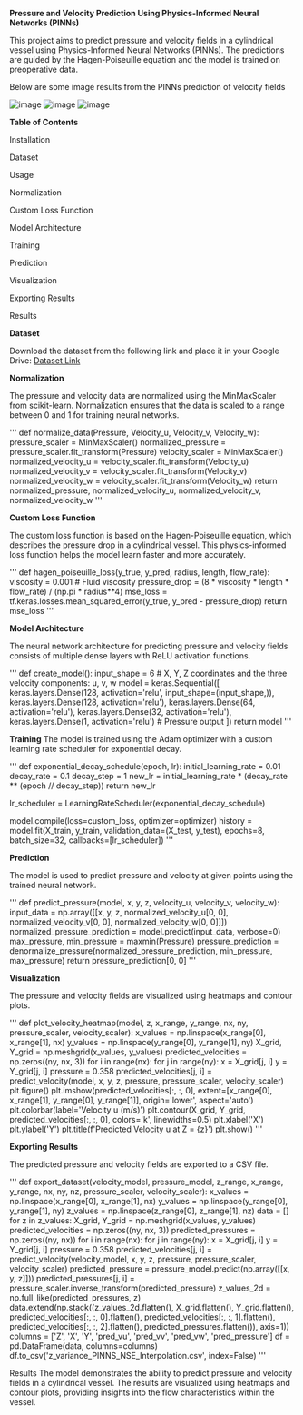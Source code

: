 
**Pressure and Velocity Prediction Using Physics-Informed Neural Networks (PINNs)**

This project aims to predict pressure and velocity fields in a cylindrical vessel using Physics-Informed Neural Networks (PINNs). The predictions are guided by the Hagen-Poiseuille equation and the model is trained on preoperative data.

Below are some image results from the PINNs prediction of velocity fields

![image](https://github.com/user-attachments/assets/d0cd9bd3-aa12-42cd-8462-0acfaec842bb)
![image](https://github.com/user-attachments/assets/9f7afba9-8c0a-4e92-8cba-b8cd958fa0a9)
![image](https://github.com/user-attachments/assets/8ec3ccb1-800b-473f-85d4-d6a9be821565)

**Table of Contents**

Installation

Dataset

Usage

Normalization

Custom Loss Function

Model Architecture

Training

Prediction

Visualization

Exporting Results

Results


**Dataset**

Download the dataset from the following link and place it in your Google Drive:
[Dataset Link]([url](https://figshare.com/articles/dataset/Figures_source_data_xlsx/13295915/1?file=25616711))

**Normalization**

The pressure and velocity data are normalized using the MinMaxScaler from scikit-learn. Normalization ensures that the data is scaled to a range between 0 and 1 for training neural networks.

'''
def normalize_data(Pressure, Velocity_u, Velocity_v, Velocity_w):
    pressure_scaler = MinMaxScaler()
    normalized_pressure = pressure_scaler.fit_transform(Pressure)
    velocity_scaler = MinMaxScaler()
    normalized_velocity_u = velocity_scaler.fit_transform(Velocity_u)
    normalized_velocity_v = velocity_scaler.fit_transform(Velocity_v)
    normalized_velocity_w = velocity_scaler.fit_transform(Velocity_w)
    return normalized_pressure, normalized_velocity_u, normalized_velocity_v, normalized_velocity_w
'''

**Custom Loss Function**

The custom loss function is based on the Hagen-Poiseuille equation, which describes the pressure drop in a cylindrical vessel. This physics-informed loss function helps the model learn faster and more accurately.

'''
def hagen_poiseuille_loss(y_true, y_pred, radius, length, flow_rate):
    viscosity = 0.001  # Fluid viscosity
    pressure_drop = (8 * viscosity * length * flow_rate) / (np.pi * radius**4)
    mse_loss = tf.keras.losses.mean_squared_error(y_true, y_pred - pressure_drop)
    return mse_loss
'''

**Model Architecture**

The neural network architecture for predicting pressure and velocity fields consists of multiple dense layers with ReLU activation functions.

'''
def create_model():
    input_shape = 6  # X, Y, Z coordinates and the three velocity components: u, v, w
    model = keras.Sequential([
        keras.layers.Dense(128, activation='relu', input_shape=(input_shape,)),
        keras.layers.Dense(128, activation='relu'),
        keras.layers.Dense(64, activation='relu'),
        keras.layers.Dense(32, activation='relu'),
        keras.layers.Dense(1, activation='relu')  # Pressure output
    ])
    return model
'''

**Training**
The model is trained using the Adam optimizer with a custom learning rate scheduler for exponential decay.

'''
def exponential_decay_schedule(epoch, lr):
    initial_learning_rate = 0.01
    decay_rate = 0.1
    decay_step = 1
    new_lr = initial_learning_rate * (decay_rate ** (epoch // decay_step))
    return new_lr

lr_scheduler = LearningRateScheduler(exponential_decay_schedule)

model.compile(loss=custom_loss, optimizer=optimizer)
history = model.fit(X_train, y_train, validation_data=(X_test, y_test), epochs=8, batch_size=32, callbacks=[lr_scheduler])
'''

**Prediction**

The model is used to predict pressure and velocity at given points using the trained neural network.

'''
def predict_pressure(model, x, y, z, velocity_u, velocity_v, velocity_w):
    input_data = np.array([[x, y, z, normalized_velocity_u[0, 0], normalized_velocity_v[0, 0], normalized_velocity_w[0, 0]]])
    normalized_pressure_prediction = model.predict(input_data, verbose=0)
    max_pressure, min_pressure = maxmin(Pressure)
    pressure_prediction = denormalize_pressure(normalized_pressure_prediction, min_pressure, max_pressure)
    return pressure_prediction[0, 0]
'''

**Visualization**

The pressure and velocity fields are visualized using heatmaps and contour plots.

'''
def plot_velocity_heatmap(model, z, x_range, y_range, nx, ny, pressure_scaler, velocity_scaler):
    x_values = np.linspace(x_range[0], x_range[1], nx)
    y_values = np.linspace(y_range[0], y_range[1], ny)
    X_grid, Y_grid = np.meshgrid(x_values, y_values)
    predicted_velocities = np.zeros((ny, nx, 3))
    for i in range(nx):
        for j in range(ny):
            x = X_grid[j, i]
            y = Y_grid[j, i]
            pressure = 0.358
            predicted_velocities[j, i] = predict_velocity(model, x, y, z, pressure, pressure_scaler, velocity_scaler)
    plt.figure()
    plt.imshow(predicted_velocities[:, :, 0], extent=[x_range[0], x_range[1], y_range[0], y_range[1]], origin='lower', aspect='auto')
    plt.colorbar(label='Velocity u (m/s)')
    plt.contour(X_grid, Y_grid, predicted_velocities[:, :, 0], colors='k', linewidths=0.5)
    plt.xlabel('X')
    plt.ylabel('Y')
    plt.title(f'Predicted Velocity u at Z = {z}')
    plt.show()
'''
    
**Exporting Results**

The predicted pressure and velocity fields are exported to a CSV file.

'''
def export_dataset(velocity_model, pressure_model, z_range, x_range, y_range, nx, ny, nz, pressure_scaler, velocity_scaler):
    x_values = np.linspace(x_range[0], x_range[1], nx)
    y_values = np.linspace(y_range[0], y_range[1], ny)
    z_values = np.linspace(z_range[0], z_range[1], nz)
    data = []
    for z in z_values:
        X_grid, Y_grid = np.meshgrid(x_values, y_values)
        predicted_velocities = np.zeros((ny, nx, 3))
        predicted_pressures = np.zeros((ny, nx))
        for i in range(nx):
            for j in range(ny):
                x = X_grid[j, i]
                y = Y_grid[j, i]
                pressure = 0.358
                predicted_velocities[j, i] = predict_velocity(velocity_model, x, y, z, pressure, pressure_scaler, velocity_scaler)
                predicted_pressure = pressure_model.predict(np.array([[x, y, z]]))
                predicted_pressures[j, i] = pressure_scaler.inverse_transform(predicted_pressure)
        z_values_2d = np.full_like(predicted_pressures, z)
        data.extend(np.stack((z_values_2d.flatten(), X_grid.flatten(), Y_grid.flatten(), predicted_velocities[:, :, 0].flatten(), predicted_velocities[:, :, 1].flatten(), predicted_velocities[:, :, 2].flatten(), predicted_pressures.flatten()), axis=1))
    columns = ['Z', 'X', 'Y', 'pred_vu', 'pred_vv', 'pred_vw', 'pred_pressure']
    df = pd.DataFrame(data, columns=columns)
    df.to_csv('z_variance_PINNS_NSE_Interpolation.csv', index=False)
'''
    
Results
The model demonstrates the ability to predict pressure and velocity fields in a cylindrical vessel. The results are visualized using heatmaps and contour plots, providing insights into the flow characteristics within the vessel.

